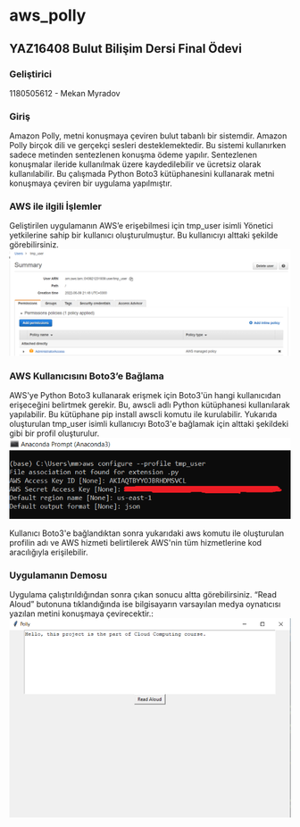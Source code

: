 # aws_polly
## YAZ16408 Bulut Bilişim Dersi Final Ödevi


### Geliştirici
1180505612 - Mekan Myradov


### Giriş
Amazon Polly, metni konuşmaya çeviren bulut tabanlı bir sistemdir. Amazon Polly birçok dili ve gerçekçi sesleri desteklemektedir. Bu sistemi kullanırken sadece metinden sentezlenen konuşma ödeme yapılır. Sentezlenen konuşmalar ileride kullanılmak üzere kaydedilebilir ve ücretsiz olarak kullanılabilir.
Bu çalışmada Python Boto3 kütüphanesini kullanarak metni konuşmaya çeviren bir uygulama yapılmıştır.


### AWS ile ilgili İşlemler
Geliştirilen uygulamanın AWS’e erişebilmesi için tmp_user isimli Yönetici yetkilerine sahip bir kullanıcı oluşturulmuştur. Bu kullanıcıyı alttaki şekilde görebilirsiniz.
![Image Not Found](tmp_user.png "User")


### AWS Kullanıcısını Boto3’e Bağlama
AWS'ye Python Boto3 kullanarak erişmek için Boto3'ün hangi kullanıcıdan erişeceğini belirtmek gerekir. Bu, awscli adlı Python kütüphanesi kullanılarak yapılabilir. Bu kütüphane pip install awscli komutu ile kurulabilir.
Yukarıda oluşturulan tmp_user isimli kullanıcıyı Boto3'e bağlamak için alttaki şekildeki gibi bir profil oluşturulur.
![Image Not Found](conf.png "Configuration")

Kullanıcı Boto3'e bağlandıktan sonra yukarıdaki aws komutu ile oluşturulan profilin adı ve AWS hizmeti belirtilerek AWS'nin tüm hizmetlerine kod aracılığıyla erişilebilir.


### Uygulamanın Demosu
Uygulama çalıştırıldığından sonra çıkan sonucu altta görebilirsiniz. “Read Aloud” butonuna tıklandığında ise bilgisayarın varsayılan medya oynatıcısı yazılan metini konuşmaya çevirecektir.:
![Image Not Found](output.png "Demo")

